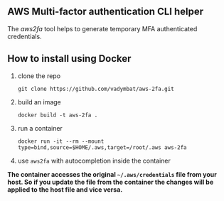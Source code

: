 ## AWS Multi-factor authentication CLI helper

The *aws2fa* tool helps to generate temporary MFA authenticated credentials.

## How to install using Docker
1. clone the repo

    `git clone https://github.com/vadymbat/aws-2fa.git`
2. build an image

    `docker build -t aws-2fa .`
3. run a container
    
    `docker run -it --rm --mount type=bind,source=$HOME/.aws,target=/root/.aws aws-2fa`
4. use `aws2fa` with autocompletion inside the container

**The container accesses the original `~/.aws/credentials` file from your host. So if you update the file from the container the changes will be applied to the host file and vice versa.**